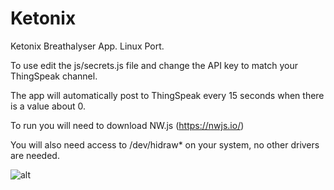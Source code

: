 # Ketonix
Ketonix Breathalyser App. Linux Port.

To use edit the js/secrets.js file and change the API key to match your ThingSpeak channel.

The app will automatically post to ThingSpeak every 15 seconds when there is a value about 0.

To run you will need to download NW.js (https://nwjs.io/)

You will also need access to /dev/hidraw* on your system, no other drivers are needed.

![alt](https://opens3.net/files/upload-1572696250268-1-0.png)
